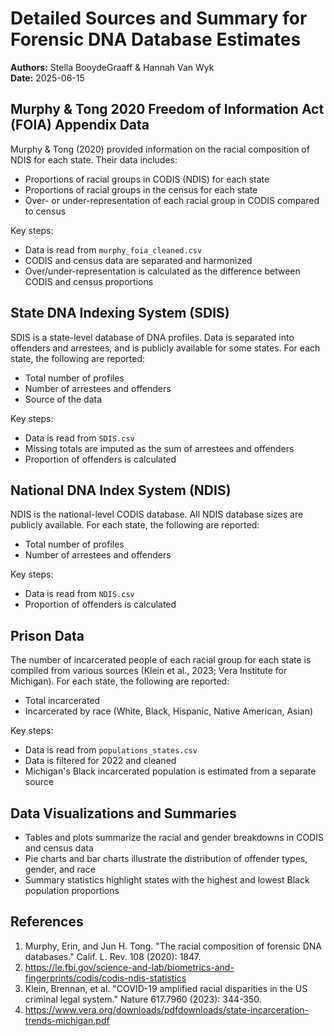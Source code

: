 # Detailed Sources and Summary for Forensic DNA Database Estimates

**Authors:** Stella BooydeGraaff & Hannah Van Wyk  
**Date:** 2025-06-15

## Murphy & Tong 2020 Freedom of Information Act (FOIA) Appendix Data

Murphy & Tong (2020) provided information on the racial composition of NDIS for each state. Their data includes:
- Proportions of racial groups in CODIS (NDIS) for each state
- Proportions of racial groups in the census for each state
- Over- or under-representation of each racial group in CODIS compared to census

Key steps:
- Data is read from `murphy_foia_cleaned.csv`
- CODIS and census data are separated and harmonized
- Over/under-representation is calculated as the difference between CODIS and census proportions

## State DNA Indexing System (SDIS)

SDIS is a state-level database of DNA profiles. Data is separated into offenders and arrestees, and is publicly available for some states. For each state, the following are reported:
- Total number of profiles
- Number of arrestees and offenders
- Source of the data

Key steps:
- Data is read from `SDIS.csv`
- Missing totals are imputed as the sum of arrestees and offenders
- Proportion of offenders is calculated

## National DNA Index System (NDIS)

NDIS is the national-level CODIS database. All NDIS database sizes are publicly available. For each state, the following are reported:
- Total number of profiles
- Number of arrestees and offenders

Key steps:
- Data is read from `NDIS.csv`
- Proportion of offenders is calculated

## Prison Data

The number of incarcerated people of each racial group for each state is compiled from various sources (Klein et al., 2023; Vera Institute for Michigan). For each state, the following are reported:
- Total incarcerated
- Incarcerated by race (White, Black, Hispanic, Native American, Asian)

Key steps:
- Data is read from `populations_states.csv`
- Data is filtered for 2022 and cleaned
- Michigan's Black incarcerated population is estimated from a separate source

## Data Visualizations and Summaries

- Tables and plots summarize the racial and gender breakdowns in CODIS and census data
- Pie charts and bar charts illustrate the distribution of offender types, gender, and race
- Summary statistics highlight states with the highest and lowest Black population proportions

## References

1. Murphy, Erin, and Jun H. Tong. "The racial composition of forensic DNA databases." Calif. L. Rev. 108 (2020): 1847.
2. https://le.fbi.gov/science-and-lab/biometrics-and-fingerprints/codis/codis-ndis-statistics
3. Klein, Brennan, et al. "COVID-19 amplified racial disparities in the US criminal legal system." Nature 617.7960 (2023): 344-350.
4. https://www.vera.org/downloads/pdfdownloads/state-incarceration-trends-michigan.pdf
